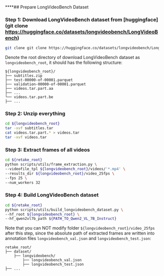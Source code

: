 ****## Prepare LongVideoBench Dataset


### Step 1: Download LongVideoBench dataset from [huggingface](git clone https://huggingface.co/datasets/longvideobench/LongVideoBench)
```bash
git clone git clone https://huggingface.co/datasets/longvideobench/LongVideoBench
```

Denote the root directory of download LongVideoBench dataset as `longvideobench_root`, it should has the following structure:
```
${longvideobench_root}/
├── subtitles.zip
├── test-00000-of-00001.parquet
├── validation-00000-of-00001.parquet
├── videos.tar.part.aa
├── ...
└── videos.tar.part.be
├── ...
```


### Step 2: Unzip everything
```bash
cd ${longvideobench_root}
tar -xvf subtitles.tar
cat videos.tar.part.* > videos.tar
tar -xvf videos.tar
```


### Step 3: Extract frames of all videos
```bash
cd ${retake_root}
python scripts/utils/frame_extraction.py \
--videofile_tpl ${longvideobench_root}/videos/'*.mp4' \
--results_dir ${longvideobench_root}/video_25fps \
--fps 25 \
--num_workers 32
```


### Step 4: Build LongVideoBench dataset
```bash
cd ${retake_root}
python scripts/utils/build_longvideobench_dataset.py \
--hf_root ${longvideobench_root} \
--hf_qwen2vl7b_path ${PATH_TO_Qwen2_VL_7B_Instruct}
```
Note that you can NOT modify folder `${longvideobench_root}/video_25fps` after this step, since the absolute path of extracted frames are written into annotation files `longvideobench_val.json` and `longvideobench_test.json`:
```
retake_root/
├── dataset/
    ├── longvideobench/
        ├── longvideobench_val.json
        ├── longvideobench_test.json
├── ...
```